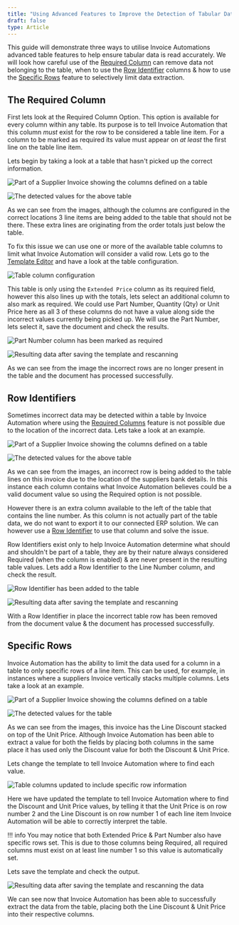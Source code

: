 ```yaml
---
title: "Using Advanced Features to Improve the Detection of Tabular Data"
draft: false
type: Article
---
```



This guide will demonstrate three ways to utilise Invoice Automations advanced table features to help ensure tabular data is read accurately. We will look how careful use of the [Required Column](../features/template-editor/populating-fields.md) can remove data not belonging to the table, when to use the [Row Identifier](../features/template-editor/populating-fields.md) columns & how to use the [Specific Rows](../features/template-editor/populating-fields.md) feature to selectively limit data extraction.

## The Required Column

First lets look at the Required Column Option. This option is available for every column within any table. Its purpose is to tell Invoice Automation that this column *must* exist for the row to be considered a table line item. For a column to be marked as required its value must appear on _at least_ the first line on the table line item.

Lets begin by taking a look at a table that hasn't picked up the correct information.

![Part of a Supplier Invoice showing the columns defined on a table](assets/guides/advanced-tables/required-field-document.jpg)

![The detected values for the above table](assets/guides/advanced-tables/required-field-values-before.jpg)

As we can see from the images, although the columns are configured in the correct locations 3 line items are being added to the table that should not be there. These extra lines are originating from the order totals just below the table.

To fix this issue we can use one or more of the available table columns to limit what Invoice Automation will consider a valid row. Lets go to the [Template Editor](../features/template-editor/contents.md) and have a look at the table configuration.

![Table column configuration](assets/guides/advanced-tables/required-fields-value-only.jpg)

This table is only using the `Extended Price` column as its required field, however this also lines up with the totals, lets select an additional column to also mark as required. We could use Part Number, Quantity (Qty) or Unit Price here as all 3 of these columns do not have a value along side the incorrect values currently being picked up. We will use the Part Number, lets select it, save the document and check the results.

![Part Number column has been marked as required](assets/guides/advanced-tables/required-fields-code-selected.jpg)

![Resulting data after saving the template and rescanning](assets/guides/advanced-tables/required-field-values-after.jpg)

As we can see from the image the incorrect rows are no longer present in the table and the document has processed successfully.

## Row Identifiers

Sometimes incorrect data may be detected within a table by Invoice Automation where using the [Required Columns](#the-required-column) feature is not possible due to the location of the incorrect data. Lets take a look at an example.

![Part of a Supplier Invoice showing the columns defined on a table](assets/guides/advanced-tables/row-identifiers-document-before.jpg)

![The detected values for the above table](assets/guides/advanced-tables/row-identifiers-values-before.jpg)

As we can see from the images, an incorrect row is being added to the table lines on this invoice due to the location of the suppliers bank details. In this instance each column contains what Invoice Automation believes could be a valid document value so using the Required option is not possible.

However there is an extra column available to the left of the table that contains the line number. As this column is not actually part of the table data, we do not want to export it to our connected ERP solution. We can however use a [Row Identifier](../features/template-editor/populating-fields.md) to use that column and solve the issue.

Row Identifiers exist only to help Invoice Automation determine what should and shouldn't be part of a table, they are by their nature always considered Required (when the column is enabled) & are never present in the resulting table values. Lets add a Row Identifier to the Line Number column, and check the result.

![Row Identifier has been added to the table](assets/guides/advanced-tables/row-identifiers-document-after.jpg)

![Resulting data after saving the template and rescanning](assets/guides/advanced-tables/row-identifiers-values-after.jpg)

With a Row Identifier in place the incorrect table row has been removed from the document value & the document has processed successfully.

## Specific Rows

Invoice Automation has the ability to limit the data used for a column in a table to only specific rows of a line item. This can be used, for example, in instances where a suppliers Invoice vertically stacks multiple columns. Lets take a look at an example.

![Part of a Supplier Invoice showing the columns defined on a table](assets/guides/advanced-tables/specific-rows-document-before.jpg)

![The detected values for the table](assets/guides/advanced-tables/specific%20rows-values-before.jpg)

As we can see from the images, this invoice has the Line Discount stacked on top of the Unit Price. Although Invoice Automation has been able to extract a value for both the fields by placing both columns in the same place it has used only the Discount value for both the Discount & Unit Price.

Lets change the template to tell Invoice Automation where to find each value.

![Table columns updated to include specific row information](assets/guides/advanced-tables/specific-rows-columns-updated.jpg)

Here we have updated the template to tell Invoice Automation where to find the Discount and Unit Price values, by telling it that the Unit Price is on row number 2 and the Line Discount is on row number 1 of each line item Invoice Automation will be able to correctly interpret the table. 

!!! info
	You may notice that both Extended Price & Part Number also have specific rows set. This is due to those columns being Required, all required columns must exist on at least line number 1 so this value is automatically set.

Lets save the template and check the output.

![Resulting data after saving the template and rescanning the data](assets/guides/advanced-tables/specific-rows-values-after.jpg)

We can see now that Invoice Automation has been able to successfully extract the data from the table, placing both the Line Discount & Unit Price into their respective columns.